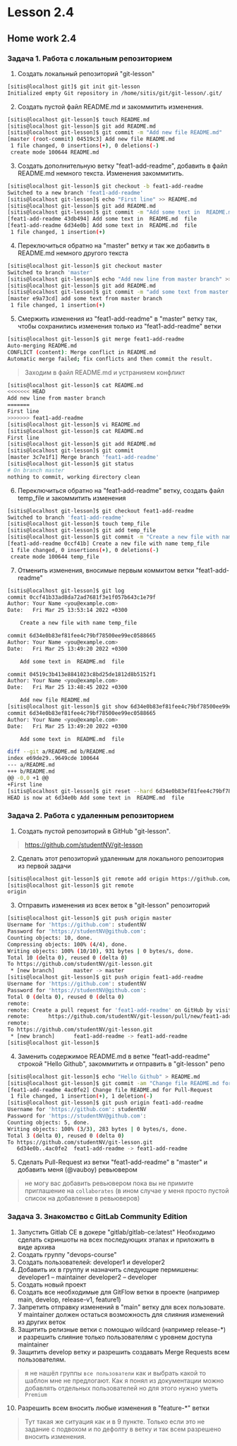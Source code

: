 # Lesson 2.4

## Home work 2.4

### Задача 1. Работа с локальным репозиторием

1. Создать локальный репозиторий "git-lesson"
```bash
[sitis@localhost git]$ git init git-lesson
Initialized empty Git repository in /home/sitis/git/git-lesson/.git/
```

2. Создать пустой файл README.md и закоммитить изменения.
```bash
[sitis@localhost git-lesson]$ touch README.md
[sitis@localhost git-lesson]$ git add README.md
[sitis@localhost git-lesson]$ git commit -m "Add new file README.md"
[master (root-commit) 04519c3] Add new file README.md
 1 file changed, 0 insertions(+), 0 deletions(-)
 create mode 100644 README.md
```

3. Создать дополнительную ветку "feat1-add-readme", добавить в файл README.md немного текста. Изменения закоммитить.
```bash
[sitis@localhost git-lesson]$ git checkout -b feat1-add-readme
Switched to a new branch 'feat1-add-readme'
[sitis@localhost git-lesson]$ echo "First line" >> README.md
[sitis@localhost git-lesson]$ git add README.md
[sitis@localhost git-lesson]$ git commit -m "Add some text in  README.md  file"
[feat1-add-readme 43db494] Add some text in  README.md  file
[feat1-add-readme 6d34e0b] Add some text in  README.md  file
 1 file changed, 1 insertion(+)
```
4. Переключиться обратно на "master" ветку и так же добавить в README.md немного другого текста
```bash
[sitis@localhost git-lesson]$ git checkout master
Switched to branch 'master'
[sitis@localhost git-lesson]$ echo "Add new line from master branch" >> README.md
[sitis@localhost git-lesson]$ git add README.md
[sitis@localhost git-lesson]$ git commit -m "add some text from master branch"
[master e9a73cd] add some text from master branch
 1 file changed, 1 insertion(+)
```
5. Смержить изменения из "feat1-add-readme" в "master" ветку так, чтобы сохранились изменения только из "feat1-add-readme" ветки
```bash
[sitis@localhost git-lesson]$ git merge feat1-add-readme
Auto-merging README.md
CONFLICT (content): Merge conflict in README.md
Automatic merge failed; fix conflicts and then commit the result.
```
> Заходим в файл README.md и устранияем конфликт
```bash
[sitis@localhost git-lesson]$ cat README.md
<<<<<<< HEAD
Add new line from master branch
=======
First line
>>>>>>> feat1-add-readme
[sitis@localhost git-lesson]$ vi README.md
[sitis@localhost git-lesson]$ cat README.md
First line
[sitis@localhost git-lesson]$ git add README.md
[sitis@localhost git-lesson]$ git commit
[master 3c7e1f1] Merge branch 'feat1-add-readme'
[sitis@localhost git-lesson]$ git status
# On branch master
nothing to commit, working directory clean
```
6. Переключиться обратно на "feat1-add-readme" ветку, создать файл temp_file и закоммитить изменения
```bash
[sitis@localhost git-lesson]$ git checkout feat1-add-readme
Switched to branch 'feat1-add-readme'
[sitis@localhost git-lesson]$ touch temp_file
[sitis@localhost git-lesson]$ git add temp_file
[sitis@localhost git-lesson]$ git commit -m "Create a new file with name temp_file"
[feat1-add-readme 0ccf41b] Create a new file with name temp_file
 1 file changed, 0 insertions(+), 0 deletions(-)
 create mode 100644 temp_file
```
7. Отменить изменения, вносимые первым коммитом ветки "feat1-add-readme"
```bash
[sitis@localhost git-lesson]$ git log
commit 0ccf41b33ad8da72ad7681f3e1f057b643c1e79f
Author: Your Name <you@example.com>
Date:   Fri Mar 25 13:53:14 2022 +0300

    Create a new file with name temp_file

commit 6d34e0b83ef81fee4c79bf78500ee99ec0588665
Author: Your Name <you@example.com>
Date:   Fri Mar 25 13:49:20 2022 +0300

    Add some text in  README.md  file

commit 04519c3b413e8841023c8bd25de1812d8b5152f1
Author: Your Name <you@example.com>
Date:   Fri Mar 25 13:48:45 2022 +0300

    Add new file README.md
[sitis@localhost git-lesson]$ git show 6d34e0b83ef81fee4c79bf78500ee99ec0588665
commit 6d34e0b83ef81fee4c79bf78500ee99ec0588665
Author: Your Name <you@example.com>
Date:   Fri Mar 25 13:49:20 2022 +0300

    Add some text in  README.md  file

diff --git a/README.md b/README.md
index e69de29..9649cde 100644
--- a/README.md
+++ b/README.md
@@ -0,0 +1 @@
+First line
[sitis@localhost git-lesson]$ git reset --hard 6d34e0b83ef81fee4c79bf78500ee99ec0588665
HEAD is now at 6d34e0b Add some text in  README.md  file
```

### Задача 2. Работа с удаленным репозиторием

1. Создать пустой репозиторий в GitHub "git-lesson".
> https://github.com/studentNV/git-lesson
2. Сделать этот репозиторий удаленным для локального репозитория из первой задачи
```bash
[sitis@localhost git-lesson]$ git remote add origin https://github.com/studentNV/git-lesson.git
[sitis@localhost git-lesson]$ git remote
origin
```

3. Отправить изменения из всех веток в "git-lesson" репозиторий
```bash
[sitis@localhost git-lesson]$ git push origin master
Username for 'https://github.com': studentNV
Password for 'https://studentNV@github.com':
Counting objects: 10, done.
Compressing objects: 100% (4/4), done.
Writing objects: 100% (10/10), 931 bytes | 0 bytes/s, done.
Total 10 (delta 0), reused 0 (delta 0)
To https://github.com/studentNV/git-lesson.git
 * [new branch]      master -> master
[sitis@localhost git-lesson]$ git push origin feat1-add-readme
Username for 'https://github.com': studentNV
Password for 'https://studentNV@github.com':
Total 0 (delta 0), reused 0 (delta 0)
remote:
remote: Create a pull request for 'feat1-add-readme' on GitHub by visiting:
remote:      https://github.com/studentNV/git-lesson/pull/new/feat1-add-readme
remote:
To https://github.com/studentNV/git-lesson.git
 * [new branch]      feat1-add-readme -> feat1-add-readme
[sitis@localhost git-lesson]$

```

4. Заменить содержимое README.md в ветке "feat1-add-readme" строкой "Hello Github", закоммитить и отправить в "git-lesson" репо
```bash
[sitis@localhost git-lesson]$ echo "Hello Github" > README.md
[sitis@localhost git-lesson]$ git commit -am "Change file README.md for Pull-Request"
[feat1-add-readme 4ac0fe2] Change file README.md for Pull-Request
 1 file changed, 1 insertion(+), 1 deletion(-)
[sitis@localhost git-lesson]$ git push origin feat1-add-readme
Username for 'https://github.com': studentNV
Password for 'https://studentNV@github.com':
Counting objects: 5, done.
Writing objects: 100% (3/3), 283 bytes | 0 bytes/s, done.
Total 3 (delta 0), reused 0 (delta 0)
To https://github.com/studentNV/git-lesson.git
   6d34e0b..4ac0fe2  feat1-add-readme -> feat1-add-readme
```
5. Сделать Pull-Request из ветки "feat1-add-readme" в "master" и добавить меня (@vauboy) ревьювером
> не могу вас добавить ревьювером пока вы не примите приглашение на `collaborates` (в ином случае у меня просто пустой список на добавление в ревьюверов)

### Задача 3. Знакомство с GitLab Community Edition

1. Запустить Gitlab CE в докере "gitlab/gitlab-ce:latest"
Необходимо сделать скриншоты на всех последующих этапах и приложить в виде архива
2. Создать группу "devops-course"
3. Создать пользователей: developer1 и developer2
4. Добавить их в группу и назначить следующие пермишены:
developer1 – maintainer
developer2 – developer
5. Создать новый проект
6. Создать все необходимые для GitFlow ветки в проекте (например main, develop, release-v1, feature1)
7. Запретить отправку изменений в "main" ветку для всех пользовате. У maintainer должен остаться возможность для слияния изменений из других веток
8. Защитить релизные ветки с помощью wildcard (например release-*) и разрешить слияние только пользователям с уровнем доступа maintainer
9. Защитить develop ветку и разрешить создавать Merge Requests всем пользователям.
> я не нашёл группы `все пользователи` как и выбрать какой то шаблон мне не предлогают. Как я понял из документации можно добавлять отдельных пользователей но для этого нужно уметь `Premium`
10. Разрешить всем вносить любые изменения в "feature-*" ветки
> Тут такая же ситуация как и в 9 пункте. Только если это не задание с подвохом и по дефолту в ветку и так всем разрешено вносить изменения.
